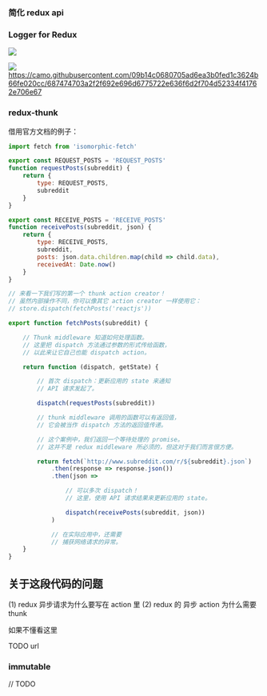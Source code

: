 ### 简化 redux api


### Logger for Redux

![](http://7xkpdt.com1.z0.glb.clouddn.com/9fec3e13cb3f1fc9282fc0547d170e7a.png)

![](http://7xkpdt.com1.z0.glb.clouddn.com/d7e45fe7d0ffd4b56603f4c87d117859.png)https://camo.githubusercontent.com/09b14c0680705ad6ea3b0fed1c3624b66fe020cc/687474703a2f2f692e696d6775722e636f6d2f704d52334f41762e706e67


### redux-thunk

借用官方文档的例子：

```js
import fetch from 'isomorphic-fetch'

export const REQUEST_POSTS = 'REQUEST_POSTS'
function requestPosts(subreddit) {
    return {
        type: REQUEST_POSTS,
        subreddit
    }
}

export const RECEIVE_POSTS = 'RECEIVE_POSTS'
function receivePosts(subreddit, json) {
    return {
        type: RECEIVE_POSTS,
        subreddit,
        posts: json.data.children.map(child => child.data),
        receivedAt: Date.now()
    }
}

// 来看一下我们写的第一个 thunk action creator！
// 虽然内部操作不同，你可以像其它 action creator 一样使用它：
// store.dispatch(fetchPosts('reactjs'))

export function fetchPosts(subreddit) {

    // Thunk middleware 知道如何处理函数。
    // 这里把 dispatch 方法通过参数的形式传给函数，
    // 以此来让它自己也能 dispatch action。

    return function (dispatch, getState) {

        // 首次 dispatch：更新应用的 state 来通知
        // API 请求发起了。

        dispatch(requestPosts(subreddit))

        // thunk middleware 调用的函数可以有返回值，
        // 它会被当作 dispatch 方法的返回值传递。

        // 这个案例中，我们返回一个等待处理的 promise。
        // 这并不是 redux middleware 所必须的，但这对于我们而言很方便。

        return fetch(`http://www.subreddit.com/r/${subreddit}.json`)
            .then(response => response.json())
            .then(json =>

                // 可以多次 dispatch！
                // 这里，使用 API 请求结果来更新应用的 state。

                dispatch(receivePosts(subreddit, json))
            )

            // 在实际应用中，还需要
            // 捕获网络请求的异常。
    }
}
```

## 关于这段代码的问题


(1) redux 异步请求为什么要写在 action 里
(2) redux 的 异步 action 为什么需要 thunk

如果不懂看这里

TODO url


### immutable
// TODO
